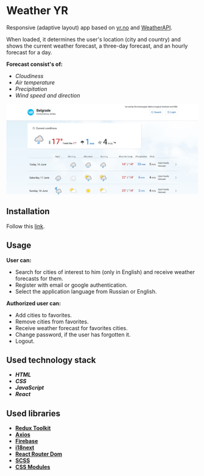 # Weather YR

Responsive (adaptive layout) app based on [yr.no](https://www.yr.no/en) and [WeatherAPI](https://www.weatherapi.com/).

When loaded, it determines the user's location (city and country) and shows the current weather forecast, a three-day forecast, and an hourly forecast for a day.

__Forecast consist's of:__
- _Cloudiness_
- _Air temperature_
- _Precipitation_
- _Wind speed and direction_

![Weather YR screenshot](https://github.com/sereginlev/weather-yr/blob/master/weather.jpg)

## Installation

Follow this [link](https://sereginlev.github.io/weather-yr/).

## Usage

__User can:__
- Search for cities of interest to him (only in English) and receive weather forecasts for them.
- Register with email or google authentication.
- Select the application language from Russian or English.

__Authorized user can:__

- Add cities to favorites.
- Remove cities from favorites.
- Receive weather forecast for favorites cities.
- Change password, if the user has forgotten it.
- Logout.

## Used technology stack

- ___HTML___
- ___CSS___
- ___JavaScript___
- ___React___

## Used libraries

- __[Redux Toolkit](https://redux-toolkit.js.org/)__
- __[Axios](https://axios-http.com/docs/intro)__
- __[Firebase](https://firebase.google.com/)__
- __[i18next](https://www.i18next.com/)__
- __[React Router Dom](https://reactrouter.com/en/main)__
- __[SCSS](https://sass-lang.com/)__
- __[CSS Modules](https://github.com/css-modules/css-modules)__
